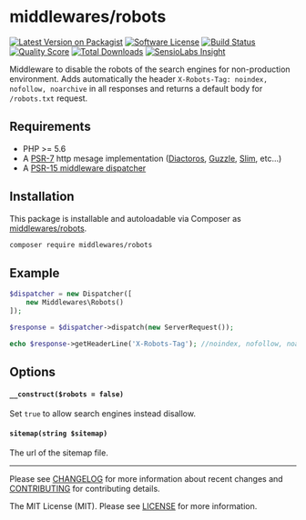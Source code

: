# middlewares/robots

[![Latest Version on Packagist][ico-version]][link-packagist]
[![Software License][ico-license]](LICENSE)
[![Build Status][ico-travis]][link-travis]
[![Quality Score][ico-scrutinizer]][link-scrutinizer]
[![Total Downloads][ico-downloads]][link-downloads]
[![SensioLabs Insight][ico-sensiolabs]][link-sensiolabs]

Middleware to disable the robots of the search engines for non-production environment. Adds automatically the header `X-Robots-Tag: noindex, nofollow, noarchive` in all responses and returns a default body for `/robots.txt` request.

## Requirements

* PHP >= 5.6
* A [PSR-7](https://packagist.org/providers/psr/http-message-implementation) http mesage implementation ([Diactoros](https://github.com/zendframework/zend-diactoros), [Guzzle](https://github.com/guzzle/psr7), [Slim](https://github.com/slimphp/Slim), etc...)
* A [PSR-15 middleware dispatcher](https://github.com/middlewares/awesome-psr15-middlewares#dispatcher)

## Installation

This package is installable and autoloadable via Composer as [middlewares/robots](https://packagist.org/packages/middlewares/robots).

```sh
composer require middlewares/robots
```

## Example

```php
$dispatcher = new Dispatcher([
	new Middlewares\Robots()
]);

$response = $dispatcher->dispatch(new ServerRequest());

echo $response->getHeaderLine('X-Robots-Tag'); //noindex, nofollow, noarchive
```

## Options

#### `__construct($robots = false)`

Set `true` to allow search engines instead disallow.

#### `sitemap(string $sitemap)`

The url of the sitemap file.

---

Please see [CHANGELOG](CHANGELOG.md) for more information about recent changes and [CONTRIBUTING](CONTRIBUTING.md) for contributing details.

The MIT License (MIT). Please see [LICENSE](LICENSE) for more information.

[ico-version]: https://img.shields.io/packagist/v/middlewares/robots.svg?style=flat-square
[ico-license]: https://img.shields.io/badge/license-MIT-brightgreen.svg?style=flat-square
[ico-travis]: https://img.shields.io/travis/middlewares/robots/master.svg?style=flat-square
[ico-scrutinizer]: https://img.shields.io/scrutinizer/g/middlewares/robots.svg?style=flat-square
[ico-downloads]: https://img.shields.io/packagist/dt/middlewares/robots.svg?style=flat-square
[ico-sensiolabs]: https://img.shields.io/sensiolabs/i/3dee251b-f66d-4082-8193-9611300bd068.svg?style=flat-square

[link-packagist]: https://packagist.org/packages/middlewares/robots
[link-travis]: https://travis-ci.org/middlewares/robots
[link-scrutinizer]: https://scrutinizer-ci.com/g/middlewares/robots
[link-downloads]: https://packagist.org/packages/middlewares/robots
[link-sensiolabs]: https://insight.sensiolabs.com/projects/3dee251b-f66d-4082-8193-9611300bd068
